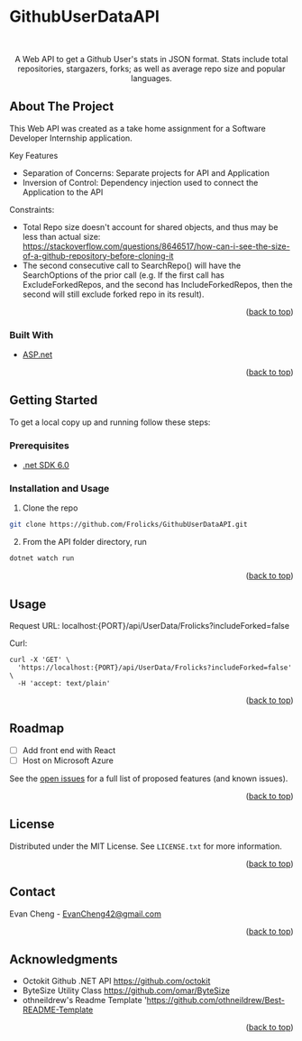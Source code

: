 # GithubUserDataAPI
<div id="top"></div>
<!--
*** Thanks for checking out the Best-README-Template. If you have a suggestion
*** that would make this better, please fork the repo and create a pull request
*** or simply open an issue with the tag "enhancement".
*** Don't forget to give the project a star!
*** Thanks again! Now go create something AMAZING! :D
-->



<!-- PROJECT SHIELDS -->
<!--
*** I'm using markdown "reference style" links for readability.
*** Reference links are enclosed in brackets [ ] instead of parentheses ( ).
*** See the bottom of this document for the declaration of the reference variables
*** for contributors-url, forks-url, etc. This is an optional, concise syntax you may use.
*** https://www.markdownguide.org/basic-syntax/#reference-style-links
-->


<!-- PROJECT LOGO -->
<br />
<div align="center">
  <p align="center">
    A Web API to get a Github User's stats in JSON format. Stats include total repositories, stargazers, forks; as well as average repo size and popular languages. 
    <br />
  </p>
</div>

<!-- ABOUT THE PROJECT -->
## About The Project

This Web API was created as a take home assignment for a Software Developer Internship application. 

Key Features
- Separation of Concerns: Separate projects for API and Application
- Inversion of Control: Dependency injection used to connect the Application to the API 

Constraints:
- Total Repo size doesn't account for shared objects, and thus may be less than actual size: https://stackoverflow.com/questions/8646517/how-can-i-see-the-size-of-a-github-repository-before-cloning-it
- The second consecutive call to SearchRepo() will have the SearchOptions of the prior call (e.g. If the first call has ExcludeForkedRepos, and the second has IncludeForkedRepos, then the second will still exclude forked repo in its result). 


<p align="right">(<a href="#top">back to top</a>)</p>



### Built With

* [ASP.net](https://dotnet.microsoft.com/en-us/apps/aspnet)

<p align="right">(<a href="#top">back to top</a>)</p>



<!-- GETTING STARTED -->
## Getting Started

To get a local copy up and running follow these steps:

### Prerequisites

* [.net SDK 6.0](https://dotnet.microsoft.com/en-us/download/dotnet/6.0) 

### Installation and Usage
 1. Clone the repo
   ```sh
   git clone https://github.com/Frolicks/GithubUserDataAPI.git
   ```

   2. From the API folder directory, run 
   ```sh
   dotnet watch run
   ```
<p align="right">(<a href="#top">back to top</a>)</p>



<!-- USAGE EXAMPLES -->
## Usage

Request URL: localhost:{PORT}/api/UserData/Frolicks?includeForked=false

Curl: 
```
curl -X 'GET' \
  'https://localhost:{PORT}/api/UserData/Frolicks?includeForked=false' \
  -H 'accept: text/plain'

```
<p align="right">(<a href="#top">back to top</a>)</p>



<!-- ROADMAP -->
## Roadmap

- [ ] Add front end with React 
- [ ] Host on Microsoft Azure

See the [open issues](https://github.com/Frolicks/GithubUserDataAPI/issues) for a full list of proposed features (and known issues).

<p align="right">(<a href="#top">back to top</a>)</p>


<!-- LICENSE -->
## License

Distributed under the MIT License. See `LICENSE.txt` for more information.

<p align="right">(<a href="#top">back to top</a>)</p>



<!-- CONTACT -->
## Contact

Evan Cheng - EvanCheng42@gmail.com

<p align="right">(<a href="#top">back to top</a>)</p>



<!-- ACKNOWLEDGMENTS -->
## Acknowledgments

 - Octokit Github .NET API https://github.com/octokit
 - ByteSize Utility Class https://github.com/omar/ByteSize
 - othneildrew's Readme Template 'https://github.com/othneildrew/Best-README-Template

<p align="right">(<a href="#top">back to top</a>)</p>





